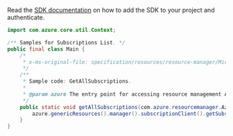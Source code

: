 Read the [SDK documentation](https://github.com/Azure/azure-sdk-for-java/blob/azure-resourcemanager_2.15.0/sdk/resourcemanager/azure-resourcemanager/README.md) on how to add the SDK to your project and authenticate.

```java
import com.azure.core.util.Context;

/** Samples for Subscriptions List. */
public final class Main {
    /*
     * x-ms-original-file: specification/resources/resource-manager/Microsoft.Resources/stable/2021-01-01/examples/GetSubscriptions.json
     */
    /**
     * Sample code: GetAllSubscriptions.
     *
     * @param azure The entry point for accessing resource management APIs in Azure.
     */
    public static void getAllSubscriptions(com.azure.resourcemanager.AzureResourceManager azure) {
        azure.genericResources().manager().subscriptionClient().getSubscriptions().list(Context.NONE);
    }
}
```
